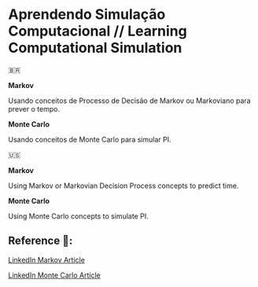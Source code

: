 # Aprendendo Simulação Computacional // Learning Computational Simulation 

:brazil:

**Markov** 

Usando conceitos de Processo de Decisão de Markov ou Markoviano para prever o tempo. 


**Monte Carlo**

Usando conceitos de Monte Carlo para simular PI.




:us:

**Markov** 

Using Markov or Markovian Decision Process concepts to predict time.


**Monte Carlo**

Using Monte Carlo concepts to simulate PI.



## Reference :memo:: 

[LinkedIn Markov Article](https://www.linkedin.com/pulse/t%C3%A9cnica-de-simula%C3%A7%C3%A3o-com-processos-decis%C3%A3o-markov-joice-paz/)

[LinkedIn Monte Carlo Article](https://www.linkedin.com/pulse/t%C3%A9cnica-de-simula%C3%A7%C3%A3o-monte-carlo-joice-paz/)

